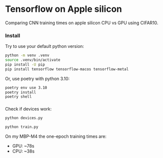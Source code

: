 # Tensorflow on Apple silicon

Comparing CNN training times on apple silicon CPU vs GPU using CIFAR10.

### Install

Try to use your default python version:
```sh
python -m venv .venv
source .venv/bin/activate
pip install -U pip
pip install tensorflow tensorflow-macos tensorflow-metal
```

Or, use poetry with python 3.10:
```sh
poetry env use 3.10
poetry install
poetry shell
```

### 

Check if devices work:
```sh
python devices.py
```


```sh
python train.py
```

On my MBP-M4 the one-epoch training times are:
- GPU: ~78s
- CPU: ~38s
